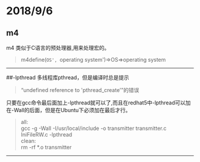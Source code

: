 # 2018/9/6
## m4
m4  类似于C语言的预处理器,用来处理宏的。
>m4define(`OS', `operating system')⇒OS⇒operating system

***

##-lpthread 
多线程库pthread，但是编译时总是提示
>“undefined reference to 'pthread_create'”的错误

只要在gcc命令最后面加上-lpthread就可以了,而且在redhat5中-lpthread可以加在-Wall的后面，但是在Ubuntu下必须加在最后才行。

>all:  
    gcc -g -Wall   -I/usr/local/include -o transmitter transmitter.c IniFileRW.c  -lpthread   
>clean:  
    rm -rf *.o transmitter  

***